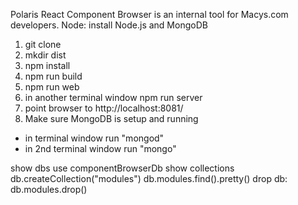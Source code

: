 
Polaris React Component Browser is an internal tool for Macys.com developers. 
Node: install Node.js and MongoDB
1. git clone
2. mkdir dist
3. npm install
4. npm run build
5. npm run web
6. in another terminal window npm run server
7. point browser to http://localhost:8081/
8. Make sure MongoDB is setup and running
- in terminal window run "mongod"
- in 2nd terminal window run "mongo"

show dbs
use componentBrowserDb
show collections
db.createCollection("modules")
db.modules.find().pretty()
drop db: db.modules.drop()
